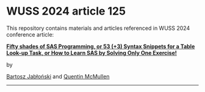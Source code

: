 # WUSS 2024 article 125

This repository contains materials and articles referenced in WUSS 2024 conference article:

[**Fifty shades of SAS Programming, or 53 (+3) Syntax Snippets for a Table Look-up Task, or How to Learn SAS by Solving Only One Exercise!**]()

by

[Bartosz Jabłoński](https://linkedin.com/in/yabwon) and [Quentin McMullen](https://linkedin.com/in/quentinmcmullen)

---

